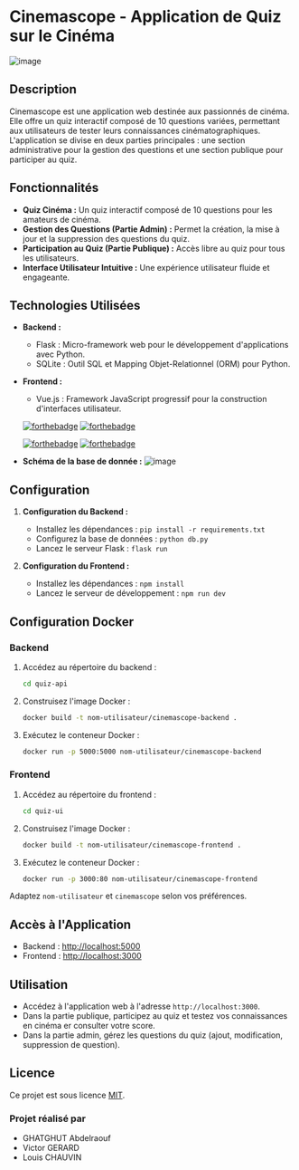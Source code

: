 # Cinemascope - Application de Quiz sur le Cinéma
![image](https://github.com/victger/quiz-app/assets/132302057/81b96bdb-1f29-4e80-9812-2eec4bb456a8)


## Description

Cinemascope est une application web destinée aux passionnés de cinéma. Elle offre un quiz interactif composé de 10 questions variées, permettant aux utilisateurs de tester leurs connaissances cinématographiques. L'application se divise en deux parties principales : une section administrative pour la gestion des questions et une section publique pour participer au quiz.

## Fonctionnalités

- **Quiz Cinéma :** Un quiz interactif composé de 10 questions pour les amateurs de cinéma.
- **Gestion des Questions (Partie Admin) :** Permet la création, la mise à jour et la suppression des questions du quiz.
- **Participation au Quiz (Partie Publique) :** Accès libre au quiz pour tous les utilisateurs.
- **Interface Utilisateur Intuitive :** Une expérience utilisateur fluide et engageante.

## Technologies Utilisées

- **Backend :**
  - Flask : Micro-framework web pour le développement d'applications avec Python.
  - SQLite : Outil SQL et Mapping Objet-Relationnel (ORM) pour Python.

- **Frontend :**
  - Vue.js : Framework JavaScript progressif pour la construction d'interfaces utilisateur.

  [![forthebadge](https://forthebadge.com/images/badges/uses-html.svg)](https://forthebadge.com)
  [![forthebadge](https://forthebadge.com/images/badges/uses-css.svg)](https://forthebadge.com)


  [![forthebadge](https://forthebadge.com/images/badges/made-with-javascript.svg)](https://forthebadge.com)
  [![forthebadge](https://forthebadge.com/images/badges/made-with-python.svg)](https://forthebadge.com)
  
- **Schéma de la base de donnée :**
  ![image](https://github.com/victger/quiz-app/assets/132302057/3b77fb1c-027d-4adb-86ad-c0353f51bf10)

## Configuration

1. **Configuration du Backend :**
   - Installez les dépendances : `pip install -r requirements.txt`
   - Configurez la base de données : `python db.py`
   - Lancez le serveur Flask : `flask run`

2. **Configuration du Frontend :**
   - Installez les dépendances : `npm install`
   - Lancez le serveur de développement : `npm run dev`

## Configuration Docker

### Backend

1. Accédez au répertoire du backend :
    ```bash
    cd quiz-api
    ```

2. Construisez l'image Docker :
    ```bash
    docker build -t nom-utilisateur/cinemascope-backend .
    ```

3. Exécutez le conteneur Docker :
    ```bash
    docker run -p 5000:5000 nom-utilisateur/cinemascope-backend
    ```

### Frontend

1. Accédez au répertoire du frontend :
    ```bash
    cd quiz-ui
    ```

2. Construisez l'image Docker :
    ```bash
    docker build -t nom-utilisateur/cinemascope-frontend .
    ```

3. Exécutez le conteneur Docker :
    ```bash
    docker run -p 3000:80 nom-utilisateur/cinemascope-frontend
    ```

Adaptez `nom-utilisateur` et `cinemascope` selon vos préférences.

## Accès à l'Application

- Backend : [http://localhost:5000](http://localhost:5000)
- Frontend : [http://localhost:3000](http://localhost:3000)

## Utilisation

- Accédez à l'application web à l'adresse `http://localhost:3000`.
- Dans la partie publique, participez au quiz et testez vos connaissances en cinéma er consulter votre score.
- Dans la partie admin, gérez les questions du quiz (ajout, modification, suppression de question).

## Licence

Ce projet est sous licence [MIT](LICENSE).

### Projet réalisé par 
- GHATGHUT Abdelraouf
- Victor GERARD
- Louis CHAUVIN
